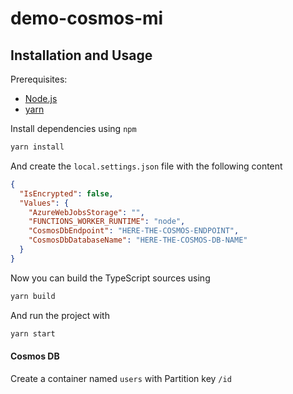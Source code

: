 # demo-cosmos-mi

## <a name="installation-and-usage"></a>Installation and Usage

Prerequisites:

- [Node.js](https://nodejs.org/) 
- [yarn](https://yarnpkg.com/) 

Install dependencies using `npm`

```sh
yarn install
```

And create the `local.settings.json` file with the following content

```json
{
  "IsEncrypted": false,
  "Values": {
    "AzureWebJobsStorage": "",
    "FUNCTIONS_WORKER_RUNTIME": "node",
    "CosmosDbEndpoint": "HERE-THE-COSMOS-ENDPOINT",
    "CosmosDbDatabaseName": "HERE-THE-COSMOS-DB-NAME"
  }
}
```

Now you can build the TypeScript sources using

```sh
yarn build
```

And run the project with

```sh
yarn start
```

#### Cosmos DB

Create a container named ```users``` with Partition key ```/id```
